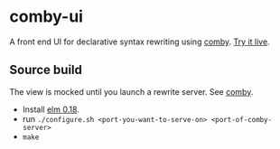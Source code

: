 # comby-ui

A front end UI for declarative syntax rewriting using [comby](https://github.com/comby-tools/comby). [Try it live](https://comby.live).

## Source build

The view is mocked until you launch a rewrite server. See [comby](https://github.com/comby-tools/comby).

- Install [elm 0.18](https://github.com/elm-lang/elm-platform/releases/tag/0.18.0-exp).
- run `./configure.sh <port-you-want-to-serve-on> <port-of-comby-server>`
- `make`
